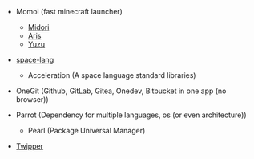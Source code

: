 - Momoi (fast minecraft launcher)
  - [Midori](https://github.com/misilelab/midori)
  - [Aris](https://github.com/misilelab3/ideas/blob/main/architecture/aris.mil)
  - [Yuzu](https://github.com/misilelab/yuzu)

- [space-lang](https://github.com/misilelab/space-lang)
  - Acceleration (A space language standard libraries)

- OneGit (Github, GitLab, Gitea, Onedev, Bitbucket in one app (no browser))

- Parrot (Dependency for multiple languages, os (or even architecture))
  - Pearl (Package Universal Manager)

- [Twipper](https://github.com/misilelab/twipper)
